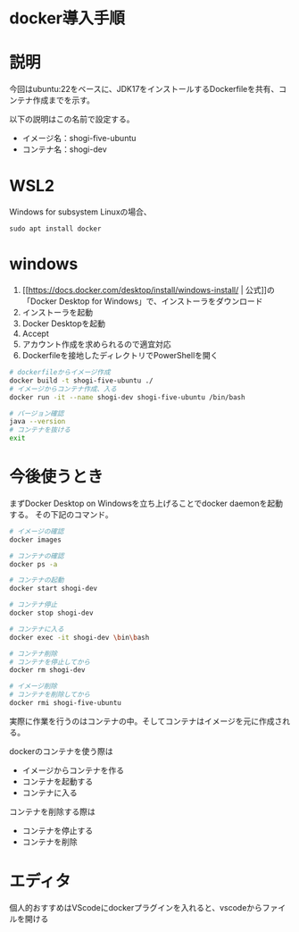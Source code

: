 # docker導入手順
# 説明
今回はubuntu:22をベースに、JDK17をインストールするDockerfileを共有、コンテナ作成までを示す。

以下の説明はこの名前で設定する。
- イメージ名：shogi-five-ubuntu
- コンテナ名：shogi-dev

# WSL2
Windows for subsystem Linuxの場合、
```
sudo apt install docker
```

# windows
1. [[https://docs.docker.com/desktop/install/windows-install/ | 公式]]の「Docker Desktop for Windows」で、インストーラをダウンロード
2. インストーラを起動
3. Docker Desktopを起動
4. Accept
5. アカウント作成を求められるので適宜対応
6. Dockerfileを接地したディレクトリでPowerShellを開く
```bash
# dockerfileからイメージ作成
docker build -t shogi-five-ubuntu ./
# イメージからコンテナ作成、入る
docker run -it --name shogi-dev shogi-five-ubuntu /bin/bash

# バージョン確認
java --version
# コンテナを抜ける
exit
```

# 今後使うとき
まずDocker Desktop on Windowsを立ち上げることでdocker daemonを起動する。
その下記のコマンド。
```bash
# イメージの確認
docker images

# コンテナの確認
docker ps -a

# コンテナの起動
docker start shogi-dev

# コンテナ停止
docker stop shogi-dev

# コンテナに入る
docker exec -it shogi-dev \bin\bash

# コンテナ削除
# コンテナを停止してから
docker rm shogi-dev

# イメージ削除
# コンテナを削除してから
docker rmi shogi-five-ubuntu
```

実際に作業を行うのはコンテナの中。そしてコンテナはイメージを元に作成される。

dockerのコンテナを使う際は
- イメージからコンテナを作る
- コンテナを起動する
- コンテナに入る

コンテナを削除する際は
- コンテナを停止する
- コンテナを削除

# エディタ
個人的おすすめはVScodeにdockerプラグインを入れると、vscodeからファイルを開ける